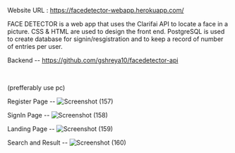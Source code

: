 Website URL : https://facedetector-webapp.herokuapp.com/

FACE DETECTOR is a web app that uses the Clarifai API to locate a face in a picture. CSS & HTML are used to design the front end. PostgreSQL is used to create database for signin/resgistration and to keep a record of number of entries per user.

Backend -- https://github.com/gshreya10/facedetector-api

<br>

(prefferably use pc)

Register Page -- 
![Screenshot (157)](https://user-images.githubusercontent.com/55207479/121728507-fb3b2180-cb0a-11eb-9eda-3ddadc899994.png)

SignIn Page -- 
![Screenshot (158)](https://user-images.githubusercontent.com/55207479/121728526-042bf300-cb0b-11eb-8f4e-39823337019c.png)

Landing Page --
![Screenshot (159)](https://user-images.githubusercontent.com/55207479/121728561-1312a580-cb0b-11eb-8352-2ada2002f834.png)

Search and Result --
![Screenshot (160)](https://user-images.githubusercontent.com/55207479/121728639-2c1b5680-cb0b-11eb-8436-7c9606769c2f.png)

